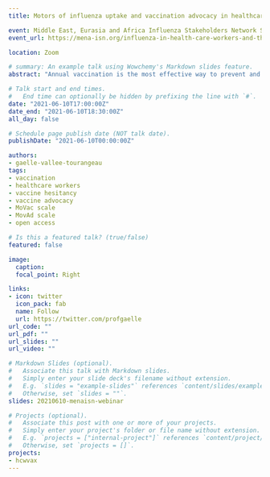 ```yaml
---
title: Motors of influenza uptake and vaccination advocacy in healthcare workers.

event: Middle East, Eurasia and Africa Influenza Stakeholders Network Seminar Series
event_url: https://mena-isn.org/influenza-in-health-care-workers-and-the-role-of-vaccination/

location: Zoom

# summary: An example talk using Wowchemy's Markdown slides feature.
abstract: "Annual vaccination is the most effective way to prevent and control the health and economic burden caused by seasonal influenza. Healthcare workers (HCWs) play a crucial role in vaccine acceptance and advocacy for their patients. This study explored the drivers of HCWs’ vaccine acceptance and advocacy in six European countries."

# Talk start and end times.
#   End time can optionally be hidden by prefixing the line with `#`.
date: "2021-06-10T17:00:00Z"
date_end: "2021-06-10T18:30:00Z"
all_day: false

# Schedule page publish date (NOT talk date).
publishDate: "2021-06-10T00:00:00Z"

authors: 
- gaelle-vallee-tourangeau
tags: 
- vaccination
- healthcare workers
- vaccine hesitancy
- vaccine advocacy
- MoVac scale
- MovAd scale
- open access

# Is this a featured talk? (true/false)
featured: false

image:
  caption: 
  focal_point: Right

links:
- icon: twitter
  icon_pack: fab
  name: Follow
  url: https://twitter.com/profgaelle
url_code: ""
url_pdf: ""
url_slides: ""
url_video: ""

# Markdown Slides (optional).
#   Associate this talk with Markdown slides.
#   Simply enter your slide deck's filename without extension.
#   E.g. `slides = "example-slides"` references `content/slides/example-slides.md`.
#   Otherwise, set `slides = ""`.
slides: 20210610-menaisn-webinar

# Projects (optional).
#   Associate this post with one or more of your projects.
#   Simply enter your project's folder or file name without extension.
#   E.g. `projects = ["internal-project"]` references `content/project/deep-learning/index.md`.
#   Otherwise, set `projects = []`.
projects:
- hcwvax
---
```


